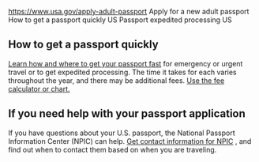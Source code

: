 

https://www.usa.gov/apply-adult-passport
Apply for a new adult passport
How to get a passport quickly US
Passport expedited processing US

How to get a passport quickly
-----------------------------

[Learn how and where to get your passport fast](https://travel.state.gov/content/travel/en/passports/get-fast.html)
for emergency or urgent travel or to get expedited processing. The time it takes for each varies throughout the year, and there may be additional fees.
[Use the fee calculator or chart.](https://travel.state.gov/content/travel/en/passports/how-apply/fees.html)

If you need help with your passport application
-----------------------------------------------

If you have questions about your U.S. passport, the National Passport Information Center (NPIC) can help.
[Get contact information for NPIC](https://travel.state.gov/content/travel/en/contact-us/passports.html)
, and find out when to contact them based on when you are traveling.
